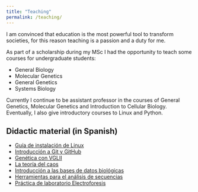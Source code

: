 ```yaml
---
title: "Teaching"
permalink: /teaching/
---
```


I am convinced that education is the most powerful tool to transform societies,
for this reason teaching is a passion and a duty for me.

As part of a scholarship during my MSc I had the opportunity to teach some
courses for undergraduate students:

- General Biology
- Molecular Genetics
- General Genetics
- Systems Biology

Currently I continue to be assistant professor in the courses of General
Genetics, Molecular Genetics and Introduction to Cellular Biology. Eventually,
I also give introductory courses to Linux and Python.

## Didactic material (in Spanish)

- [Guía de instalación de
  Linux](https://biologia-computacional.github.io/posts/2023/instalación-linux.html)
- [Introducción a Git y GitHub](files/intro-git-github.html)
- [Genética con VGLII](/files/vglii-example/genetics-vgl2.html)
- [La teoría del caos](posts/2020/caos/caos.md)
- [Introducción a las bases de datos
  biológicas](posts/2023/bases-de-datos.md)
- [Herramientas para el análisis de
  secuencias](posts/2023/análisis-de-secuencias.md)
- [Práctica de laboratorio
  Electroforesis](teaching/electroforesis/electroforesis.md)
